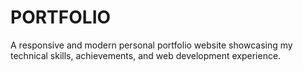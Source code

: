 # PORTFOLIO
A responsive and modern personal portfolio website showcasing my technical skills, achievements, and web development experience.

